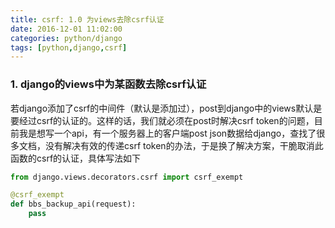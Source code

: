 ```yaml
---
title: csrf: 1.0 为views去除csrf认证
date: 2016-12-01 11:02:00
categories: python/django
tags: [python,django,csrf]
---
```


### 1. django的views中为某函数去除csrf认证
若django添加了csrf的中间件（默认是添加过），post到django中的views默认是要经过csrf的认证的。这样的话，我们就必须在post时解决csrf token的问题，目前我是想写一个api，有一个服务器上的客户端post json数据给django，查找了很多文档，没有解决有效的传递csrf token的办法，于是换了解决方案，干脆取消此函数的csrf的认证，具体写法如下
``` python
from django.views.decorators.csrf import csrf_exempt

@csrf_exempt
def bbs_backup_api(request):
    pass
```
